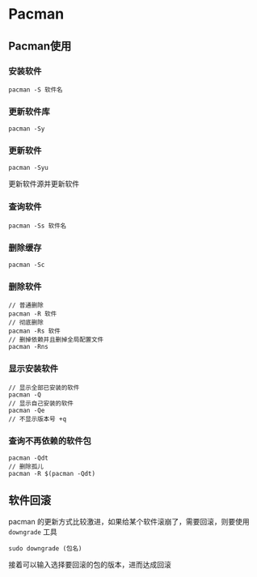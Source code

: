 # Pacman
## Pacman使用
### 安装软件
```shell
pacman -S 软件名
```

### 更新软件库
```shell
pacman -Sy
```

### 更新软件
```shell
pacman -Syu
```
更新软件源并更新软件

### 查询软件
```shell
pacman -Ss 软件名
```

### 删除缓存
```shell
pacman -Sc
```

### 删除软件
```shell
// 普通删除
pacman -R 软件
// 彻底删除
pacman -Rs 软件
// 删掉依赖并且删掉全局配置文件
pacman -Rns
````

### 显示安装软件
```shell
// 显示全部已安装的软件
pacman -Q 
// 显示自己安装的软件
pacman -Qe
// 不显示版本号 +q
```

### 查询不再依赖的软件包
```shell
pacman -Qdt
// 删除孤儿
pacman -R $(pacman -Qdt)
```

## 软件回滚
pacman 的更新方式比较激进，如果给某个软件滚崩了，需要回滚，则要使用 `downgrade` 工具
```shell
sudo downgrade (包名)
```
接着可以输入选择要回滚的包的版本，进而达成回滚

